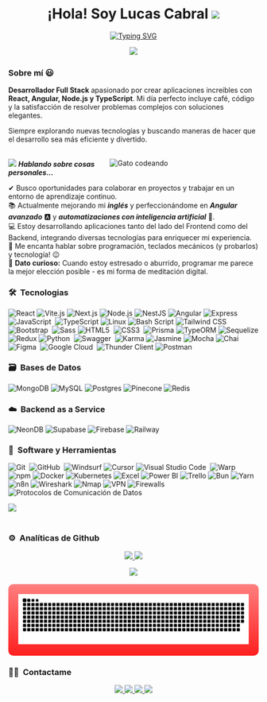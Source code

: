 <h1 align="center"> ¡Hola! Soy Lucas Cabral <img src=
"https://media.giphy.com/media/hvRJCLFzcasrR4ia7z/giphy.gif" width="35"></h1>

<p align="center">
  <a href="https://github.com/DenverCoder1/readme-typing-svg">
    <img src="https://readme-typing-svg.herokuapp.com?lines=Desarrollador+Full+Stack;Analista+Por+Instinto;Arquitecto+De+Códigos&center=true&width=380&height=45&color=F54180" alt="Typing SVG">
  </a>
</p>

<p align="center"> 
<img src="https://i.pinimg.com/originals/f9/35/e5/f935e5bba08c301cfac42235a419c54a.gif" />
</p>

### Sobre mí 😃
**Desarrollador Full Stack** apasionado por crear aplicaciones increíbles con **React, Angular, Node.js y TypeScript**. Mi día perfecto incluye café, código y la satisfacción de resolver problemas complejos con soluciones elegantes.

Siempre explorando nuevas tecnologías y buscando maneras de hacer que el desarrollo sea más eficiente y divertido.
<br><br>

<img align="right" width=300px alt="Gato codeando" src="https://i.pinimg.com/originals/80/7b/5c/807b5c4b02e765bb4930b7c66662ef4b.gif" />

<img src="https://media.giphy.com/media/ObNTw8Uzwy6KQ/giphy.gif" width="30px">&nbsp;***Hablando sobre cosas personales...***

✔ Busco oportunidades para colaborar en proyectos y trabajar en un entorno de aprendizaje continuo. <br>
📚 Actualmente mejorando mi ***inglés*** y perfeccionándome en ***Angular avanzado*** 🅰️ y ***automatizaciones con inteligencia artificial*** 🤖.<br>
💻  Estoy desarrollando aplicaciones tanto del lado del Frontend como del Backend, integrando diversas tecnologías para enriquecer mi experiencia.<br>
🎹  Me encanta hablar sobre programación, teclados mecánicos (y probarlos) y tecnología! 😉<br>
🤔 **Dato curioso:** Cuando estoy estresado o aburrido, programar me parece la mejor elección posible - es mi forma de meditación digital.<br>
 
### 🛠 &nbsp;Tecnologias

![React](https://img.shields.io/badge/React-61DAFB?style=for-the-badge&logo=react&logoColor=black)
![Vite.js](https://img.shields.io/badge/Vite-643CFF?style=for-the-badge&logo=vite&logoColor=white)
![Next.js](https://img.shields.io/badge/Next.js-000000?style=for-the-badge&logo=next.js&logoColor=white)
![Node.js](https://img.shields.io/badge/Node.js-8CC84B?style=for-the-badge&logo=node.js&logoColor=white)
![NestJS](https://img.shields.io/badge/nestjs-E0234E?style=for-the-badge&logo=nestjs&logoColor=white)
![Angular](https://img.shields.io/badge/Angular-DD0031?style=for-the-badge&logo=angular&logoColor=white)
![Express](https://img.shields.io/badge/Express-000000?style=for-the-badge&logo=express&logoColor=white)
![JavaScript](https://img.shields.io/badge/javascript-%23323330.svg?style=for-the-badge&logo=javascript&logoColor=%23F7DF1E)&nbsp;
![TypeScript](https://img.shields.io/badge/TypeScript-007ACC?style=for-the-badge&logo=typescript&logoColor=white)
![Linux](https://img.shields.io/badge/Linux-FCC624?style=for-the-badge&logo=linux&logoColor=black)
![Bash Script](https://img.shields.io/badge/bash_script-%23121011.svg?style=for-the-badge&logo=gnu-bash&logoColor=white)
![Tailwind CSS](https://img.shields.io/badge/Tailwind%20CSS-38B2AC?style=for-the-badge&logo=tailwind-css&logoColor=white)
![Bootstrap](https://img.shields.io/badge/bootstrap-%23563D7C.svg?style=for-the-badge&logo=bootstrap&logoColor=white)&nbsp;
![Sass](https://img.shields.io/badge/Sass-CC6699?style=for-the-badge&logo=sass&logoColor=white)
![HTML5](https://img.shields.io/badge/html5-%23E34F26.svg?style=for-the-badge&logo=html5&logoColor=white)&nbsp;
![CSS3](https://img.shields.io/badge/css3-%231572B6.svg?style=for-the-badge&logo=css3&logoColor=white)&nbsp;
![Prisma](https://img.shields.io/badge/Prisma-2D3748?style=for-the-badge&logo=prisma&logoColor=white)
![TypeORM](https://img.shields.io/badge/TypeORM-FE0803?style=for-the-badge&logo=typeorm&logoColor=white)
![Sequelize](https://img.shields.io/badge/Sequelize-52B0E7?style=for-the-badge&logo=sequelize&logoColor=white)
![Redux](https://img.shields.io/badge/Redux-764ABC?style=for-the-badge&logo=redux&logoColor=white)
![Python](https://img.shields.io/badge/python-3670A0?style=for-the-badge&logo=python&logoColor=ffdd54)&nbsp;
![Swagger](https://img.shields.io/badge/-Swagger-%23Clojure?style=for-the-badge&logo=swagger&logoColor=white)&nbsp;
![Karma](https://img.shields.io/badge/Karma-56C5A8?style=for-the-badge&logo=karma&logoColor=white)
![Jasmine](https://img.shields.io/badge/-Jasmine-%238A4182?style=for-the-badge&logo=Jasmine&logoColor=white)
![Mocha](https://img.shields.io/badge/Mocha-8D6748?style=for-the-badge&logo=mocha&logoColor=white)
![Chai](https://img.shields.io/badge/Chai-AE3F29?style=for-the-badge&logo=chai&logoColor=white)
![Figma](https://img.shields.io/badge/figma-%23F24E1E.svg?style=for-the-badge&logo=figma&logoColor=white)&nbsp;
![Google Cloud](https://img.shields.io/badge/GoogleCloud-%234285F4.svg?style=for-the-badge&logo=google-cloud&logoColor=white)&nbsp;
![Thunder Client](https://img.shields.io/badge/Thunder%20Client-8C2F2E?style=for-the-badge&logo=thunderclient&logoColor=white)
![Postman](https://img.shields.io/badge/Postman-FF6C37?style=for-the-badge&logo=postman&logoColor=white)&nbsp;

### 🗃 &nbsp;Bases de Datos

![MongoDB](https://img.shields.io/badge/MongoDB-%234ea94b.svg?style=for-the-badge&logo=mongodb&logoColor=white)
![MySQL](https://img.shields.io/badge/MySQL-4479A1?style=for-the-badge&logo=mysql&logoColor=white)
![Postgres](https://img.shields.io/badge/postgres-%23316192.svg?style=for-the-badge&logo=postgresql&logoColor=white)
![Pinecone](https://img.shields.io/badge/Pinecone-000000?style=for-the-badge&logo=pinecone&logoColor=white)
![Redis](https://img.shields.io/badge/redis-%23DD0031.svg?style=for-the-badge&logo=redis&logoColor=white)

### ☁️ &nbsp;Backend as a Service
![NeonDB](https://img.shields.io/badge/NeonDB-00E599?style=for-the-badge&logo=neon&logoColor=white)
![Supabase](https://img.shields.io/badge/Supabase-3ECF8E?style=for-the-badge&logo=supabase&logoColor=white)
![Firebase](https://img.shields.io/badge/Firebase-FFCA28?style=for-the-badge&logo=firebase&logoColor=white)
![Railway](https://img.shields.io/badge/Railway-131415?style=for-the-badge&logo=railway&logoColor=white)

### 🧰 &nbsp;Software y Herramientas

![Git](https://img.shields.io/badge/git-%23F05033.svg?style=for-the-badge&logo=git&logoColor=white)&nbsp;
![GitHub](https://img.shields.io/badge/github-%23121011.svg?style=for-the-badge&logo=github&logoColor=white)&nbsp;
![Windsurf](https://img.shields.io/badge/Windsurf-087EA4?style=for-the-badge&logo=windsurf&logoColor=white)
![Cursor](https://img.shields.io/badge/Cursor-000000?style=for-the-badge&logo=cursor&logoColor=white)
![Visual Studio Code](https://img.shields.io/badge/Visual%20Studio%20Code-0078d7.svg?style=for-the-badge&logo=visual-studio-code&logoColor=white)&nbsp;
![Warp](https://img.shields.io/badge/Warp-333333?style=for-the-badge&logo=warp&logoColor=white)
![npm](https://img.shields.io/badge/npm-CB3837?style=for-the-badge&logo=npm&logoColor=white)
![Docker](https://img.shields.io/badge/Docker-2496ED?style=for-the-badge&logo=docker&logoColor=white)
![Kubernetes](https://img.shields.io/badge/Kubernetes-326CE5?style=for-the-badge&logo=kubernetes&logoColor=white)
![Excel](https://img.shields.io/badge/Microsoft_Excel-217346?style=for-the-badge&logo=microsoft-excel&logoColor=white)
![Power BI](https://img.shields.io/badge/Microsoft_Power_BI-F2C94C?style=for-the-badge&logo=microsoft-powerbi&logoColor=black)
![Trello](https://img.shields.io/badge/Trello-0052CC?style=for-the-badge&logo=trello&logoColor=white)
![Bun](https://img.shields.io/badge/Bun-0079BF?style=for-the-badge&logo=bun&logoColor=white)
![Yarn](https://img.shields.io/badge/Yarn-2C8EBB?style=for-the-badge&logo=yarn&logoColor=white)
![n8n](https://img.shields.io/badge/n8n-EA4B71?style=for-the-badge&logo=n8n&logoColor=white)
![Wireshark](https://img.shields.io/badge/Wireshark-1679A1?style=for-the-badge&logo=wireshark&logoColor=white)
![Nmap](https://img.shields.io/badge/Nmap-FFA500?style=for-the-badge&logo=nmap&logoColor=white)
![VPN](https://img.shields.io/badge/VPN-00B4D8?style=for-the-badge&logo=vpn&logoColor=white)
![Firewalls](https://img.shields.io/badge/Firewalls-FF5733?style=for-the-badge&logo=fire&logoColor=white)
![Protocolos de Comunicación de Datos](https://img.shields.io/badge/Protocolos%20de%20Comunicación%20de%20Datos-008000?style=for-the-badge&logo=network-wired&logoColor=white)

<img src="https://user-images.githubusercontent.com/73097560/115834477-dbab4500-a447-11eb-908a-139a6edaec5c.gif"><br><br>

### ⚙️ &nbsp;Analíticas de Github

<p align="center">
  <a href="https://github.com/Lucascabral95">
    <img height="180em" src="https://github-readme-stats-eight-theta.vercel.app/api?username=Lucascabral95&show_icons=true&theme=algolia&include_all_commits=true&count_private=true"/>
  </a>
  <a href="https://github.com/Lucascabral95">
    <img height="180em" src="https://github-readme-stats-eight-theta.vercel.app/api/top-langs/?username=Lucascabral95&layout=compact&langs_count=8&theme=algolia"/>
  </a>
</p>

<p align="center">
  <img height="180em" src="https://github-readme-streak-stats.herokuapp.com/?user=Lucascabral95&theme=dark&hide_border=true"/>
</p>

<div align="center" style="background: linear-gradient(180deg, #ff7f7f, #ff1f1f); padding: 20px; border-radius: 10px;">
    <picture align="center">
      <source media="(prefers-color-scheme: dark)" srcset="https://raw.githubusercontent.com/Niefee/niefee/master/assets/github-contribution-grid-snake.svg">
      <source media="(prefers-color-scheme: light)" srcset="https://raw.githubusercontent.com/Niefee/niefee/master/assets/github-contribution-grid-snake.svg">
      <img alt="github contribution grid snake animation" src="https://raw.githubusercontent.com/Niefee/niefee/master/assets/github-contribution-grid-snake.svg">
    </picture>
</div>

### 🤝🏻 &nbsp;Contactame

<p align="center">
    <a href="https://www.linkedin.com/in/lucas-gast%C3%B3n-cabral" target="_blank">
        <img src="https://img.shields.io/badge/-Lucas%20Gastón%20Cabral-0077B5?style=flat&logo=Linkedin&logoColor=white"/>
    </a>
    <a href="mailto:Lucassimple@hotmail.com">
        <img src="https://img.shields.io/badge/-Lucassimple@hotmail.com-8A2BE2?style=flat&logo=Microsoft%20Outlook&logoColor=white"/>
    </a>
    <a href="https://instagram.com/lucascabral95" target="_blank">
        <img src="https://img.shields.io/badge/-@Lucascabral95-E4405F?style=flat&logo=Instagram&logoColor=white"/>
    </a>
    <a href="https://web.facebook.com/lucas.cabral3" target="_blank">
        <img src="https://img.shields.io/badge/-Lucas%20Cabral-1877F2?style=flat&logo=Facebook&logoColor=white"/>
    </a>
</p>
